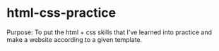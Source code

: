 # html-css-practice

Purpose: To put the html + css skills that I've learned into practice and make
a website according to a given template.